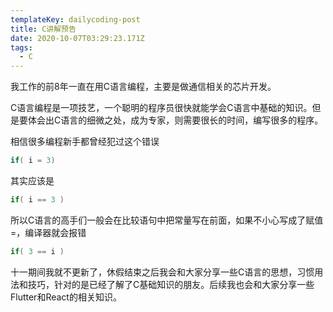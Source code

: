 ```yaml
---
templateKey: dailycoding-post
title: C讲解预告
date: 2020-10-07T03:29:23.171Z
tags:
  - C
---
```

我工作的前8年一直在用C语言编程，主要是做通信相关的芯片开发。

C语言编程是一项技艺，一个聪明的程序员很快就能学会C语言中基础的知识。但是要体会出C语言的细微之处，成为专家，则需要很长的时间，编写很多的程序。

相信很多编程新手都曾经犯过这个错误

```C
if( i = 3)
```

其实应该是

```c
if( i == 3 )
```

所以C语言的高手们一般会在比较语句中把常量写在前面，如果不小心写成了赋值=，编译器就会报错

```c
if( 3 == i )
```

十一期间我就不更新了，休假结束之后我会和大家分享一些C语言的思想，习惯用法和技巧，针对的是已经了解了C基础知识的朋友。后续我也会和大家分享一些Flutter和React的相关知识。